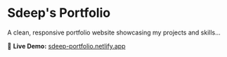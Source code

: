 # Sdeep's Portfolio  

A clean, responsive portfolio website showcasing my projects and skills...

🔗 **Live Demo:** [sdeep-portfolio.netlify.app](https://sdeep-info.netlify.app/)
